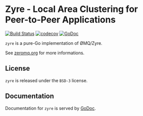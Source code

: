 # Zyre - Local Area Clustering for Peer-to-Peer Applications

[![Build Status](https://travis-ci.org/go-zeromq/zyre.svg?branch=master)](https://travis-ci.org/go-zeromq/zyre)
[![codecov](https://codecov.io/gh/go-zeromq/zyre/branch/master/graph/badge.svg)](https://codecov.io/gh/go-zeromq/zyre)
[![GoDoc](https://godoc.org/github.com/go-zeromq/zyre?status.svg)](https://godoc.org/github.com/go-zeromq/zyre)

`zyre` is a pure-Go implementation of ØMQ/Zyre.

See [zeromq.org](http://zeromq.org) for more informations.

## License

`zyre` is released under the `BSD-3` license.

## Documentation

Documentation for `zyre` is served by [GoDoc](https://godoc.org/github.com/go-zeromq/zyre).



